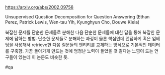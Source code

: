 https://arxiv.org/abs/2002.09758

Unsupervised Question Decomposition for Question Answering (Ethan Perez, Patrick Lewis, Wen-tau Yih, Kyunghyun Cho, Douwe Kiela)

복잡한 문제를 단순한 문제들로 분해한 다음 단순한 문제들에 대한 답을 통해 복잡한 문제에 답하는 방법. 단순한 문제들로 분해하는 과정이 물론 핵심인데 랜덤하게 혹은 임베딩을 사용해서 retrieve한 다음 질문들의 엔티티를 교체하는 방식으로 기본적인 데이터를 구축함. 가끔 돌아가게 만드는 것에 엄청난 노력이 들었을 것 같다는 느낌이 드는 연구들이 있는데 이 논문도 비슷한 듯.

#qa
